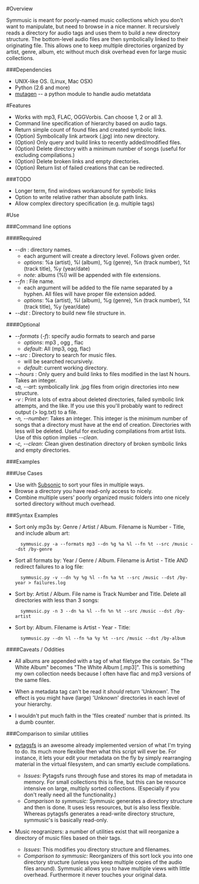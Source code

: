 #Overview

Symmusic is meant for poorly-named music collections which you don't want to manipulate, but need to browse in a nice manner. It recursively reads a directory for audio tags and uses them to build a new  directory structure. The bottom-level audio files are then symbolically linked to their originating file. This allows one to keep multiple directories organized by artist, genre, album, etc without much disk overhead even for large music collections.

###Dependencies

* UNIX-like OS. (Linux, Mac OSX)
* Python (2.6 and more)
* [mutagen][] -- a python module to handle audio metatdata

#Features

* Works with mp3, FLAC, OGGVorbis. Can choose 1, 2 or all 3. 
* Command line specification of hierarchy based on audio tags.
* Return simple count of found files and created symbolic links.
* (Option) Symbolically link artwork (.jpg) into new directory.
* (Option) Only query and build links to recently added/modified files.
* (Option) Delete directory with a minimum number of songs (useful for excluding compilations.)
* (Option) Delete broken links and empty directories.
* (Option) Return list of failed creations that can be redirected.

###TODO

* Longer term, find windows workaround for symbolic links
* Option to write relative rather than absolute path links.
* Allow complex directory specification (e.g. multiple tags)

#Use

###Command line options

####Required

* *--dn* : directory names. 
	- each argument will create a directory level. Follows given order.
	- *options*: %a (artist), %l (album), %g (genre), %n (track number), %t (track title), %y (year/date)
	- *note*: albums (%l) will be appended with file extensions.
* *--fn* : File name. 
	- each argument will be added to the file name separated by a hyphen. All files will have proper file extension added.
	- *options*: %a (artist), %l (album), %g (genre), %n (track number), %t (track title), %y (year/date)
* *--dst* : Directory to build new file structure in. 

####Optional

* *--formats* (*-f*): specify audio formats to search and parse
	- *options*: mp3 , ogg , flac
	- *default*: All (mp3, ogg, flac)
* *--src* : Directory to search for music files.
	- will be searched recursively. 
	- *default*: current working directory.
* *--hours* : Only query and build links to files modified in the last N hours. Takes an integer.
* *-a, --art*: symbolically link .jpg files from origin directories into new structure.
* *-v* : Print a lots of extra about deleted directories, failed symbolic link attempts, and the like. If you use this you'll probably want to redirect output (> log.txt) to a file.
* *-n, --number*: Takes an integer. This integer is the minimum number of songs that a directory must have at the end of creation. Directories with less will be deleted. Useful for excluding compilations from artist lists. Use of this option implies *--clean*.
* *-c, --clean*: Clean given destination directory of broken symbolic links and empty directories.

###Examples

###Use Cases

* Use with [Subsonic][] to sort your files in multiple ways.
* Browse a directory you have read-only access to nicely.
* Combine multiple users' poorly organized music folders into one nicely sorted directory without much overhead.

###Syntax Examples

* Sort only mp3s by: Genre / Artist / Album. Filename is Number - Title, and include album art:

		symmusic.py -a --formats mp3 --dn %g %a %l --fn %t --src /music --dst /by-genre

* Sort all formats by: Year / Genre / Album. Filename is Artist - Title AND redirect failures to a log file:

		symmusic.py -v --dn %y %g %l --fn %a %t --src /music --dst /by-year > failures.log

* Sort by: Artist / Album. File name is Track Number and Title. Delete all directories with less than 3 songs:
		
		symmusic.py -n 3 --dn %a %l --fn %n %t --src /music --dst /by-artist

* Sort by: Album. Filename is Artist - Year - Title:

		symmusic.py --dn %l --fn %a %y %t --src /music --dst /by-album

####Caveats / Oddities

* All albums are appended with a tag of what filetype the contain. So "The White Album" becomes "The White Album [.mp3]". This is something my own collection needs because I often have flac and mp3 versions of the same files. 

* When a metadata tag can't be read it *should* return 'Unknown'. The effect is you might have (large) 'Unknown' directories in each level of your hierarchy. 

* I wouldn't put much faith in the 'files created' number that is printed. Its a dumb counter. 

###Comparison to similar utitilies

* [pytagsfs][] is an awesome already implemented version of what I'm trying to do. Its much more flexible then what this script will ever be. For instance, it lets your edit your metadata on the fly by simply rearranging material in the virtual filesystem, and can smartly exclude compilations.
	- *Issues:* Pytagsfs runs through fuse and stores its map of metadata in memory. For small collections this is fine, but this can be resource intensive on large, multiply sorted collections. (Especially if you don't really need all the functionality.) 
	- *Comparison to symmusic:* Symmusic generates a directory structure and then is done. It uses less resources, but is also less flexible. Whereas pytagsfs generates a read-write directory structure, symmusic's is basically read-only.

* Music reogranizers: a number of utilities exist that will reorganize a directory of music files based on their tags.
	- *Issues*: This modifies you directory structure and filenames. 
	- *Comparison to symmusic:* Reorganizers of this sort lock you into one directory structure (unless you keep multiple copies of the audio files around). Symmusic allows you to have multiple views with little overhead. Furthermore it never touches your original data. 


[pytagsfs]: http://www.pytagsfs.org/
[mutagen]: http://code.google.com/p/mutagen/
[unidecode]: http://pypi.python.org/pypi/Unidecode/ 
[Subsonic]: http://www.subsonic.org/

